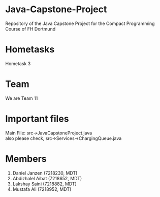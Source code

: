 # Java-Capstone-Project
Repository of the Java Capstone Project for the Compact Programming Course of FH Dortmund

# Hometasks
Hometask 3

# Team
We are Team 11 

# Important files
Main File: src->JavaCapstoneProject.java  
also please check, src->Services->ChargingQueue.java

# Members
1. Daniel Janzen (7218230, MDT)
2. Abdizhalel Aibat (7218652, MDT)
3. Lakshay Saini (7218882, MDT)
4. Mustafa Ali (7218952, MDT)
